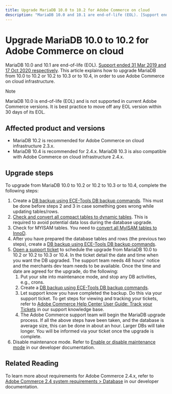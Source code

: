 ```yaml
---
title: Upgrade MariaDB 10.0 to 10.2 for Adobe Commerce on cloud
description: "MariaDB 10.0 and 10.1 are end-of-life (EOL). [Support ended 31 Mar 2019 and 17 Oct 2020 respectively](https://endoflife.date/mariadb). This article explains how to upgrade MariaDB from 10.0 to 10.2 or 10.2 to 10.3 or to 10.4, in order to use Adobe Commerce on cloud infrastructure."
---
```


# Upgrade MariaDB 10.0 to 10.2 for Adobe Commerce on cloud

MariaDB 10.0 and 10.1 are end-of-life (EOL). [Support ended 31 Mar 2019 and 17 Oct 2020 respectively](https://endoflife.date/mariadb). This article explains how to upgrade MariaDB from 10.0 to 10.2 or 10.2 to 10.3 or to 10.4, in order to use Adobe Commerce on cloud infrastructure.

>[!NOTE]
>
>MariaDB 10.0 is end-of-life (EOL) and is not supported in current Adobe Commerce versions. It is best practice to move off any EOL version within 30 days of its EOL.

## Affected product and versions

* MariaDB 10.2 is recommended for Adobe Commerce on cloud infrastructure 2.3.x.
* MariaDB 10.4 is recommended for 2.4.x. MariaDB 10.3 is also compatible with Adobe Commerce on cloud infrastructure 2.4.x.

## Upgrade steps

To upgrade from MariaDB 10.0 to 10.2 or 10.2 to 10.3 or to 10.4, complete the following steps:

1. Create a [DB backup using ECE-Tools DB backup commands](https://devdocs.magento.com/cloud/project/project-webint-snap.html#db-dump). This must be done before steps 2 and 3 in case something goes wrong while updating tables/rows.
1. [Check and convert all compact tables to dynamic tables](https://support.magento.com/hc/en-us/articles/360048389631). This is required to avoid potential data loss during the database upgrade.
1. Check for MYISAM tables. You need to [convert all MyISAM tables to InnoD](/help/best-practices/database/database-best-practices-for-magento-commerce-cloud.md#convert).
1. After you have prepared the database tables and rows (the previous two steps), create a [DB backup using ECE-Tools DB backup commands](https://devdocs.magento.com/cloud/project/project-webint-snap.html#db-dump).
1. [Open a support ticket](/help/help-center-guide/help-center/magento-help-center-user-guide.md#submit-ticket) to schedule the upgrade from MariaDB 10.0 to 10.2 or 10.2 to 10.3 or 10.4. In the ticket detail the date and time when you want the DB upgraded. The support team needs 48 hours' notice and the merchants dev team needs to be available. Once the time and date are agreed for the upgrade, do the following:
    1. Put your site into maintenance mode, and stop any DB activities, e.g., crons.
    1. Create a [DB backup using ECE-Tools DB backup commands](https://devdocs.magento.com/cloud/project/project-webint-snap.html#db-dump).
    1. Let support know you have completed the backup. Do this via your support ticket. To get steps for viewing and tracking your tickets, refer to [Adobe Commerce Help Center User Guide: Track your Tickets](/help/help-center-guide/help-center/magento-help-center-user-guide.md#track-tickets) in our support knowledge base.
    1. The Adobe Commerce support team will begin the MariaDB upgrade process. If all the above steps have been taken, and the database is average size, this can be done in about an hour. Larger DBs will take longer. You will be informed via your ticket once the upgrade is complete.
1. Disable maintenance mode. Refer to [Enable or disable maintenance mode](https://devdocs.magento.com/guides/v2.4/install-gde/install/cli/install-cli-subcommands-maint.html#instgde-cli-maint) in our developer documentation.

## Related Reading

To learn more about requirements for Adobe Commerce 2.4.x, refer to [Adobe Commerce 2.4 system requirements > Database](https://devdocs.magento.com/guides/v2.4/install-gde/system-requirements.html#database) in our developer documentation.